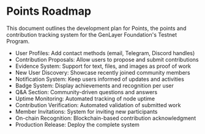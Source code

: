 # Points Roadmap

This document outlines the development plan for Points, the points and contribution
tracking system for the GenLayer Foundation's Testnet Program.

- User Profiles: Add contact methods (email, Telegram, Discord handles)
- Contribution Proposals: Allow users to propose and submit contributions
- Evidence System: Support for text, files, and images as proof of work
- New User Discovery: Showcase recently joined community members
- Notification System: Keep users informed of updates and activities
- Badge System: Display achievements and recognition per user
- Q&A Section: Community-driven questions and answers
- Uptime Monitoring: Automated tracking of node uptime
- Contribution Verification: Automated validation of submitted work
- Member Invitations: System for inviting new participants
- On-chain Recognition: Blockchain-based contribution acknowledgment
- Production Release: Deploy the complete system
